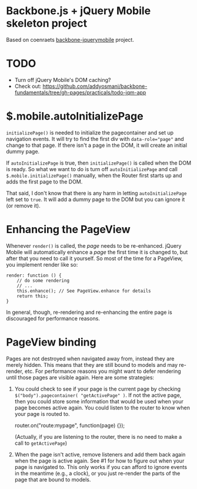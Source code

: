 # Backbone.js + jQuery Mobile skeleton project

Based on coenraets [backbone-jquerymobile](https://github.com/ccoenraets/backbone-jquerymobile) project.

# TODO

* Turn off jQuery Mobile's DOM caching?
* Check out: https://github.com/addyosmani/backbone-fundamentals/tree/gh-pages/practicals/todo-jqm-app

# $.mobile.autoInitializePage

`initializePage()` is needed to initialize the pagecontainer and set up
navigation events. It will try to find the first div with `data-role="page"` and
change to that page.  If there isn't a page in the DOM, it will create an
initial dummy page.

If `autoInitializePage` is true, then `initializePage()` is called when the DOM
is ready. So what we want to do is turn off `autoInitializePage` and call
`$.mobile.initializePage()` manually, when the Router first starts up and adds
the first page to the DOM.

That said, I don't know that there is any harm in letting `autoInitializePage`
left set to `true`.  It will add a dummy page to the DOM but you can ignore it
(or remove it).

# Enhancing the PageView

Whenever `render()` is called, the *page* needs to be re-enhanced.  jQuery
Mobile will automatically enhance a *page* the first time it is changed to, but
after that you need to call it yourself. So most of the time for a PageView, you
implement render like so:

    render: function () {
        // do some rendering
        // ...
        this.enhance(); // See PageView.enhance for details
        return this;
    }

In general, though, re-rendering and re-enhancing the entire page is discouraged
for performance reasons.

# PageView binding

Pages are not destroyed when navigated away from, instead they are merely
hidden. This means that they are still bound to models and may re-render, etc.
For performance reasons you might want to defer rendering until those pages are
visible again.  Here are some strategies:

1. You could check to see if your page is the current page by checking
   `$("body").pagecontainer( "getActivePage" )`. If not the active page, then
   you could store some information that would be used when your page becomes
   active again. You could listen to the router to know when your page is routed
   to.

    router.on("route:mypage", function(page) {});

   (Actually, if you are listening to the router, there is no need to make a
   call to `getActivePage`)

2. When the page isn't active, remove listeners and add them back again when the
   page is active again.  See #1 for how to figure out when your page is
   navigated to. This only works if you can afford to ignore events in the
   meantime (e.g., a clock), or you just re-render the parts of the page that
   are bound to models.
